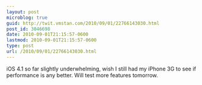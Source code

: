 ```yaml
---
layout: post
microblog: true
guid: http://twit.vmstan.com/2010/09/01/22766143030.html
post_id: 3046698
date: 2010-09-01T21:15:57-0600
lastmod: 2010-09-01T21:15:57-0600
type: post
url: /2010/09/01/22766143030.html
---
```

iOS 4.1 so far slightly underwhelming, wish I still had my iPhone 3G to see if performance is any better. Will test more features tomorrow.
